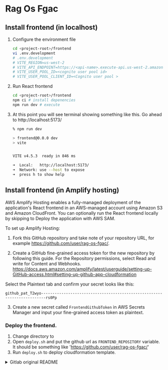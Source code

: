 # Rag Os Fgac

## Install frontend (in localhost)

1. Configure the environment file
    ```bash
    cd <project-root>/frontend
    vi .env.development
    # .env.development
    # VITE_REGION=us-west-2 
    # VITE_API_ENDPOINT=https://<api-name>.execute-api.us-west-2.amazonaws.com/<stage>
    # VITE_USER_POOL_ID=<cognito user pool id>
    # VITE_USER_POOL_CLIENT_ID=<Cognito user pool >
    ```
2. Run React frontend 

    ```bash
    cd <project-root>/frontend
    npm ci # install depenencies
    npm run dev # execute
    ```

3. At this point you will see terminal showing something like this. Go ahead to http://localhost:5173/
    ```bash
    % npm run dev

    > frontend@0.0.0 dev
    > vite


    VITE v4.5.3  ready in 846 ms

    ➜  Local:   http://localhost:5173/
    ➜  Network: use --host to expose
    ➜  press h to show help
    ```

## Install frontend (in Amplify hosting)

AWS Amplify Hosting enables a fully-managed deployment of the application's React frontend in an AWS-managed account using Amazon S3 and Amazon CloudFront. You can optionally run the React frontend locally by skipping to Deploy the application with AWS SAM.

To set up Amplify Hosting:

1. Fork this GitHub repository and take note of your repository URL, for example https://github.com/user/rag-os-fgac/.

2. Create a GitHub fine-grained access token for the new repository by following this guide. For the Repository permissions, select Read and write for Content and Webhooks.
https://docs.aws.amazon.com/amplify/latest/userguide/setting-up-GitHub-access.html#setting-up-github-app-cloudformation

Select the Plaintext tab and confirm your secret looks like this:
```
github_pat_T2wyo------------------------------------------------------------------------rs0Pp
```

3. Create a new secret called `FrontendGithubToken` in AWS Secrets Manager and input your fine-grained access token as plaintext. 

### Deploy the frontend.

1. Change directory to 
2. Open `deploy.sh` and put the github url as `FRONTEND_REPOSITORY` variable. It should be something like 'https://github.com/user/rag-os-fgac/'
3. Run `deploy.sh` to deploy cloudformation template.



<details>
    <summary>Gitlab original README</summary>

    ## Getting started

    To make it easy for you to get started with GitLab, here's a list of recommended next steps.

    Already a pro? Just edit this README.md and make it your own. Want to make it easy? [Use the template at the bottom](#editing-this-readme)!

    ## Add your files

    - [ ] [Create](https://docs.gitlab.com/ee/user/project/repository/web_editor.html#create-a-file) or [upload](https://docs.gitlab.com/ee/user/project/repository/web_editor.html#upload-a-file) files
    - [ ] [Add files using the command line](https://docs.gitlab.com/ee/gitlab-basics/add-file.html#add-a-file-using-the-command-line) or push an existing Git repository with the following command:

    ```
    cd existing_repo
    git remote add origin https://gitlab.aws.dev/opensearch-rag/rag-os-fgac.git
    git branch -M main
    git push -uf origin main
    ```

    ## Integrate with your tools

    - [ ] [Set up project integrations](https://gitlab.aws.dev/opensearch-rag/rag-os-fgac/-/settings/integrations)

    ## Collaborate with your team

    - [ ] [Invite team members and collaborators](https://docs.gitlab.com/ee/user/project/members/)
    - [ ] [Create a new merge request](https://docs.gitlab.com/ee/user/project/merge_requests/creating_merge_requests.html)
    - [ ] [Automatically close issues from merge requests](https://docs.gitlab.com/ee/user/project/issues/managing_issues.html#closing-issues-automatically)
    - [ ] [Enable merge request approvals](https://docs.gitlab.com/ee/user/project/merge_requests/approvals/)
    - [ ] [Set auto-merge](https://docs.gitlab.com/ee/user/project/merge_requests/merge_when_pipeline_succeeds.html)

    ## Test and Deploy

    Use the built-in continuous integration in GitLab.

    - [ ] [Get started with GitLab CI/CD](https://docs.gitlab.com/ee/ci/quick_start/index.html)
    - [ ] [Analyze your code for known vulnerabilities with Static Application Security Testing (SAST)](https://docs.gitlab.com/ee/user/application_security/sast/)
    - [ ] [Deploy to Kubernetes, Amazon EC2, or Amazon ECS using Auto Deploy](https://docs.gitlab.com/ee/topics/autodevops/requirements.html)
    - [ ] [Use pull-based deployments for improved Kubernetes management](https://docs.gitlab.com/ee/user/clusters/agent/)
    - [ ] [Set up protected environments](https://docs.gitlab.com/ee/ci/environments/protected_environments.html)

    ***

    # Editing this README

    When you're ready to make this README your own, just edit this file and use the handy template below (or feel free to structure it however you want - this is just a starting point!). Thanks to [makeareadme.com](https://www.makeareadme.com/) for this template.

    ## Suggestions for a good README

    Every project is different, so consider which of these sections apply to yours. The sections used in the template are suggestions for most open source projects. Also keep in mind that while a README can be too long and detailed, too long is better than too short. If you think your README is too long, consider utilizing another form of documentation rather than cutting out information.

    ## Name
    Choose a self-explaining name for your project.

    ## Description
    Let people know what your project can do specifically. Provide context and add a link to any reference visitors might be unfamiliar with. A list of Features or a Background subsection can also be added here. If there are alternatives to your project, this is a good place to list differentiating factors.

    ## Badges
    On some READMEs, you may see small images that convey metadata, such as whether or not all the tests are passing for the project. You can use Shields to add some to your README. Many services also have instructions for adding a badge.

    ## Visuals
    Depending on what you are making, it can be a good idea to include screenshots or even a video (you'll frequently see GIFs rather than actual videos). Tools like ttygif can help, but check out Asciinema for a more sophisticated method.

    ## Installation
    Within a particular ecosystem, there may be a common way of installing things, such as using Yarn, NuGet, or Homebrew. However, consider the possibility that whoever is reading your README is a novice and would like more guidance. Listing specific steps helps remove ambiguity and gets people to using your project as quickly as possible. If it only runs in a specific context like a particular programming language version or operating system or has dependencies that have to be installed manually, also add a Requirements subsection.

    ## Usage
    Use examples liberally, and show the expected output if you can. It's helpful to have inline the smallest example of usage that you can demonstrate, while providing links to more sophisticated examples if they are too long to reasonably include in the README.

    ## Support
    Tell people where they can go to for help. It can be any combination of an issue tracker, a chat room, an email address, etc.

    ## Roadmap
    If you have ideas for releases in the future, it is a good idea to list them in the README.

    ## Contributing
    State if you are open to contributions and what your requirements are for accepting them.

    For people who want to make changes to your project, it's helpful to have some documentation on how to get started. Perhaps there is a script that they should run or some environment variables that they need to set. Make these steps explicit. These instructions could also be useful to your future self.

    You can also document commands to lint the code or run tests. These steps help to ensure high code quality and reduce the likelihood that the changes inadvertently break something. Having instructions for running tests is especially helpful if it requires external setup, such as starting a Selenium server for testing in a browser.

    ## Authors and acknowledgment
    Show your appreciation to those who have contributed to the project.

    ## License
    For open source projects, say how it is licensed.

    ## Project status
    If you have run out of energy or time for your project, put a note at the top of the README saying that development has slowed down or stopped completely. Someone may choose to fork your project or volunteer to step in as a maintainer or owner, allowing your project to keep going. You can also make an explicit request for maintainers.
</details>